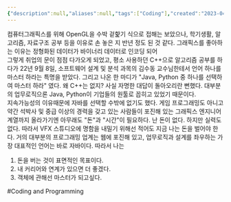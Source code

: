 ```yaml
---
{"description":null,"aliases":null,"tags":["Coding"],"created":"2023-04-03T15:23:34","updated":"2023-07-15T21:33:02","title":"컴퓨터 그래픽스를 접고 자바 책을 펼치면서 드는 몇 가지 생각들","dg-publish":true,"permalink":"/docs/컴퓨터 그래픽스를 접고 자바 책을 펼치면서 드는 몇 가지 생각들/","dgPassFrontmatter":true}
---
```


컴퓨터그래픽스를 위해 OpenGL을 수박 겉핥기 식으로 접해는 보았으나, 학기생활, 알고리즘, 자료구조 공부 등을 이유로 손 놓은 지 반년 정도 된 것 같다. 그래픽스를 좋아하는 이유는 정형화된 데이터가 바이너리 데이터로 인코딩 되어  
그렇게 취업의 문이 점점 다가오게 되었고, 평소 사용하던 C++으로 알고리즘 공부를 하다가 22년 9월 8일, 소프트웨어 설계 및 분석 과목의 김수동 교수님한테서 언어 하나를 마스터 하라는 특명을 받았다. 그리고 나온 한 마디가 "Java, Python 중 하나를 선택하여 마스터 하라" 였다. 왜 C++는 없지? 사실 자명한 대답이 돌아오리란 뻔했다. 대부분의 업무로직으론 Java, Python이 기업들의 원툴로 꼽히고 있었기 때문이다.  
지속가능성의 이유때문에 자바를 선택할 수밖에 없기도 했다. 게임 프로그래밍도 아니고 약간 석박사 및 중급 이상의 경력을 갖고 있는 사람들이 포진해 있는 그래픽스 엔지니어 계열까지 올라가기엔 아무래도 "돈"과 "시간"이 필요하다. 난 돈이 없다. 하지만 실력도 없다. 따라서 VFX 스튜디오에 명함을 내밀기 위해선 적어도 지금 나는 돈을 벌어야 한다. 거의 대부분의 프로그래밍 업계는 웹에 포진해 있고, 업무로직과 설계를 좌우하는 가장 대표적인 언어는 바로 자바이다. 따라서 나는  
1. 돈을 버는 것이 표면적인 목표이다.  
2. 내 커리어와 연계가 있으면 더 좋겠다.  
3. 객체에 관해선 마스터가 되고싶다.  
  
#Coding and Programming
